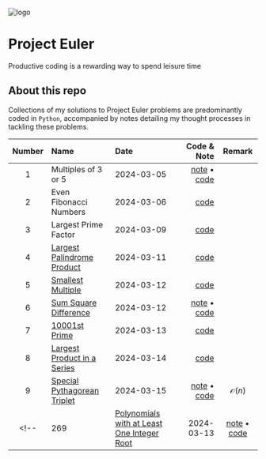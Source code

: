 ![logo](https://projecteuler.net/profile/tntmath.png)

# Project Euler 
Productive coding is a rewarding way to spend leisure time

## About this repo
Collections of my solutions to Project Euler problems are predominantly coded in `Python`, accompanied by notes detailing my thought processes in tackling these problems.


|Number| Name                                                                               | Date       | Code & Note                                                     | Remark |
|:---: | :---                                                                               |    :----   |          ---:                                                   |:---:   |
| 1    | Multiples of 3 or 5                                                                | 2024-03-05 | [note](/src/01-problem.md) &#x2022; [code](/src/01-problem.py)  |        |
| 2    | Even Fibonacci Numbers                                                             | 2024-03-06 | [code](/src/02-problem.py)                                      |        |
| 3    | Largest Prime Factor                                                               | 2024-03-09 | [code](/src/03-problem.py)                                      |        |
| 4    | [Largest Palindrome Product](https://projecteuler.net/problem=4)                   | 2024-03-11 | [code](/src/04-problem.py)                                      |        |
| 5    | [Smallest Multiple](https://projecteuler.net/problem=5)                            | 2024-03-12 | [code](/src/05-problem.py)                                      |        |
| 6    | [Sum Square Difference](https://projecteuler.net/problem=6)                        | 2024-03-12 | [note](/src/06-problem.md) &#x2022; [code](/src/06-problem.py)  |        |
| 7    | [10001st Prime](https://projecteuler.net/problem=7)                                | 2024-03-13 | [code](/src/07-code.py)                                         |        |
| 8    | [Largest Product in a Series](https://projecteuler.net/problem=8)                  | 2024-03-14 | [code](/src/08-code.py)                                         |        |
| 9    | [Special Pythagorean Triplet](https://projecteuler.net/problem=9)                  | 2024-03-15 | [note](/src/09-note.md) &#x2022; [code](/src/09-code.py)        |$\mathcal{O}(n)$|
<!-- | 269  | [Polynomials with at Least One Integer Root](https://projecteuler.net/problem=269) | 2024-03-13 | [note](/src/269-problem.md) &#x2022; [code](/src/269-problem.py) | -->
